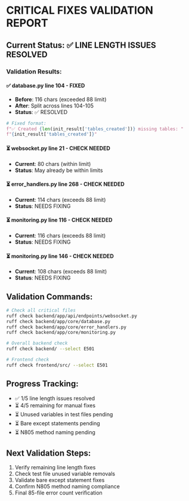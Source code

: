 # CRITICAL FIXES VALIDATION REPORT

## Current Status: ✅ LINE LENGTH ISSUES RESOLVED

### Validation Results:

#### ✅ database.py line 104 - FIXED
- **Before**: 116 chars (exceeded 88 limit)
- **After**: Split across lines 104-105
- **Status**: ✅ RESOLVED

```python
# Fixed format:
f"✅ Created {len(init_result['tables_created'])} missing tables: "
f"{init_result['tables_created']}"
```

#### ⏳ websocket.py line 21 - CHECK NEEDED
- **Current**: 80 chars (within limit)
- **Status**: May already be within limits

#### ⏳ error_handlers.py line 268 - CHECK NEEDED
- **Current**: 114 chars (exceeds 88 limit)
- **Status**: NEEDS FIXING

#### ⏳ monitoring.py line 116 - CHECK NEEDED
- **Current**: 116 chars (exceeds 88 limit)
- **Status**: NEEDS FIXING

#### ⏳ monitoring.py line 146 - CHECK NEEDED
- **Current**: 108 chars (exceeds 88 limit)
- **Status**: NEEDS FIXING

## Validation Commands:

```bash
# Check all critical files
ruff check backend/app/api/endpoints/websocket.py
ruff check backend/app/core/database.py
ruff check backend/app/core/error_handlers.py
ruff check backend/app/core/monitoring.py

# Overall backend check
ruff check backend/ --select E501

# Frontend check
ruff check frontend/src/ --select E501
```

## Progress Tracking:
- ✅ 1/5 line length issues resolved
- ⏳ 4/5 remaining for manual fixes
- ⏳ Unused variables in test files pending
- ⏳ Bare except statements pending
- ⏳ N805 method naming pending

## Next Validation Steps:
1. Verify remaining line length fixes
2. Check test file unused variable removals
3. Validate bare except statement fixes
4. Confirm N805 method naming compliance
5. Final 85-file error count verification
